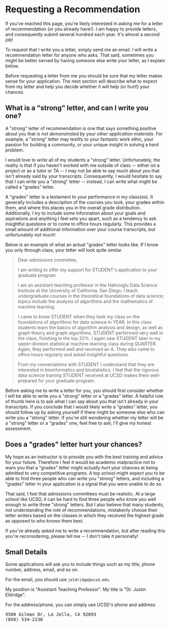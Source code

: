 # Requesting a Recommendation

If you've reached this page, you're likely interested in asking me for a letter
of recommendation (or you already have!). I am happy to provide letters, and
consequently submit several hundred each year. It's almost a second job!

To request that I write you a letter, simply send me an email. I will write a
recommendation letter for anyone who asks. That said, sometimes you might be
better served by having someone else write your letter, as I explain below.

Before requesting a letter from me you should be sure that my letter makes
sense for your application. The next section will describe what to expect from
my letter and help you decide whether it will help (or hurt!) your chances.

## What is a "strong" letter, and can I write you one?

A "strong" letter of recommendation is one that says something positive about you
that _is not demonstrated by your other application materials_. For example, a
"strong" letter may testify to your fantastic work ethic, your passion for building a
community, or your unique insight in solving a hard problem.

I would love to write all of my students a "strong" letter. Unfortunately, the
reality is that if you haven't worked with me outside of class -- either on a
project or as a tutor or TA -- I may not be able to say much about you that
isn't already said by your transcripts. Consequently, I would hesitate to say
that I can write you a "strong" letter -- instead, I can write what might be
called a "grades" letter.

A "grades" letter is a testament to your performance in my class(es). It
generally includes a description of the courses you took, your grades within
them, and where this places you in the overall grade distribution. Additionally,
I try to include some information about your goals and aspirations and anything
I feel sets you apart, such as a tendency to ask insightful questions or to come
to office hours regularly. This provides a small amount of additional
information over your course transcripts, but unfortunately not much!

Below is an example of what an actual "grades" letter looks like. If I know
you only through class, your letter will look quite similar.

> Dear admissions committee,
>
> I am writing to offer my support for STUDENT's application to your graduate
> program.
>
> I am an assistant teaching professor in the Halicioglu Data Science Institute
> at the University of California, San Diego. I teach undergraduate courses in
> the theoretical foundations of data science; topics include the analysis of
> algorithms and the mathematics of machine learning.
>
> I came to know STUDENT when they took my class on the foundations of
> algorithms for data science in YEAR. In this class students learn the basics
> of algorithm analysis and design, as well as graph theory and graph
> algorithms. STUDENT performed very well in the class, finishing in the top
> 20%. I again saw STUDENT later in my upper-division statistical machine
> learning class during QUARTER. Again, they performed well and received an A.
> They also came to office hours regularly and asked insightful questions.
>
> From my conversations with STUDENT I understand that they are interested in
> bioinformatics and biostatistics. I feel that the rigorous data science
> training STUDENT received at UCSD makes them well-prepared for your graduate
> program.

Before asking me to write a letter for you, you should first consider whether I
will be able to write you a "strong" letter or a "grades" letter. A helpful
rule of thumb here is to ask what I can say about you that isn't already in
your transcripts. If you conclude that I would likely write a "grades" letter,
you should follow up by asking yourself if there might be someone else who can
write you a "strong" letter. If you're still wondering whether my letter will
be a "strong" letter or a "grades" one, feel free to ask; I'll give my honest
assessment.

## Does a "grades" letter hurt your chances?

My hope as an instructor is to provide you with the best training and advice for
your future. Therefore I feel it would be academic malpractice not to warn you
that a "grades" letter might actually _hurt_ your chances at being admitted to
very competitive programs. A top school might expect you to be able to find
three people who can write you "strong" letters, and including a "grades" letter
in your application is a signal that you were unable to do so.

That said, I feel that admissions committees must be realistic. At a large
school like UCSD, it can be hard to find three people who know you well enough
to write three "strong" letters. But I also believe that many students, not
understanding the role of recommendations, mistakenly choose their letter
writers based on the classes in which they received the highest grade as opposed
to who knows them best.

If you've already asked me to write a recommendation, but after reading this
you're reconsidering, please tell me -- I don't take it personally!

## Small Details

Some applications will ask you to include things such as my title, phone number,
address, email, and so on.

For the email, you should use `jeldridge@ucsd.edu`.

My position is "Assistant Teaching Professor". My title is "Dr. Justin Eldridge".

For the address/phone, you can simply use UCSD's phone and address:

<pre>
9500 Gilman Dr, La Jolla, CA 92093
(858) 534-2230
</pre>
